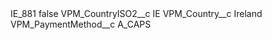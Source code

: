 <?xml version="1.0" encoding="UTF-8"?>
<CustomMetadata xmlns="http://soap.sforce.com/2006/04/metadata" xmlns:xsi="http://www.w3.org/2001/XMLSchema-instance" xmlns:xsd="http://www.w3.org/2001/XMLSchema">
    <label>IE_881</label>
    <protected>false</protected>
    <values>
        <field>VPM_CountryISO2__c</field>
        <value xsi:type="xsd:string">IE</value>
    </values>
    <values>
        <field>VPM_Country__c</field>
        <value xsi:type="xsd:string">Ireland</value>
    </values>
    <values>
        <field>VPM_PaymentMethod__c</field>
        <value xsi:type="xsd:string">A_CAPS</value>
    </values>
</CustomMetadata>
